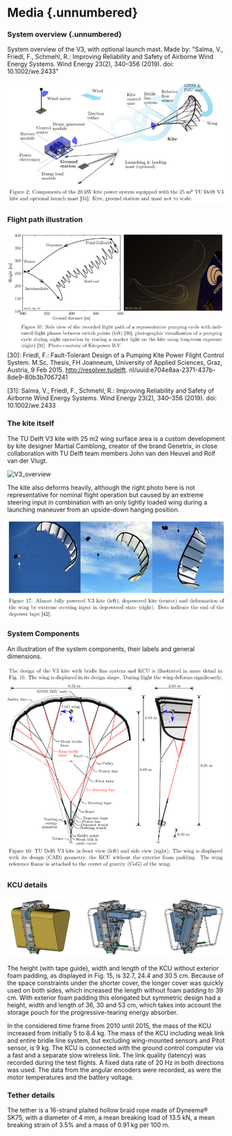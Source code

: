 # Media {.unnumbered}

### System overview {.unnumbered}
System overview of the V3, with optional launch mast. Made by: 
"Salma, V., Friedl, F., Schmehl, R.: Improving Reliability and Safety of Airborne Wind Energy
Systems. Wind Energy 23(2), 340–356 (2019). doi: 10.1002/we.2433"

![V3_overview](data/images/system_overview.png)

### Flight path illustration

![V3_overview](data/images/flight_path_overview.png)
[30]:  Friedl, F.: Fault-Tolerant Design of a Pumping Kite Power Flight Control System. M.Sc. Thesis,
FH Joanneum, University of Applied Sciences, Graz, Austria, 9 Feb 2015. http://resolver.tudelft.
nl/uuid:e704e8aa-2371-437b-8de9-80b3b7067241

[31]: Salma, V., Friedl, F., Schmehl, R.: Improving Reliability and Safety of Airborne Wind Energy
Systems. Wind Energy 23(2), 340–356 (2019). doi: 10.1002/we.2433


### The kite itself
The TU Delft V3 kite with 25 m2 wing surface area is a custom development by kite designer
Martial Camblong, creator of the brand Genetrix, in close collaboration with TU Delft team members John van den Heuvel and Rolf van der Vlugt.

![V3_overview](data/images/V3_launch_mast_flight.png)

The kite also deforms heavily, although the right photo here is not representative for nominal flight operation but caused by an extreme steering input in combination with an only lightly loaded wing during a launching maneuver from an upside-down hanging position.

![V3_overview](data/images/deforming_kite_power_depower_turn.png)


### System Components
An illustration of the system components, their labels and general dimensions.

![V3_overview](data/images/illustration_with_components.png)


### KCU details

![V3_overview](data/images/KCU_CAD.png)

The height (with tape guide), width and length of the KCU without exterior foam padding, as displayed in Fig. 15, is 32.7, 24.4 and 30.5 cm. Because of the space constraints under the shorter cover, the longer cover was quickly used on both sides, which increased the length without foam padding to 39 cm. With exterior foam padding this elongated but symmetric design had a height, width and length of 36, 30 and 53 cm, which takes into account the storage pouch for the progressive-tearing energy absorber.

In the considered time frame from 2010 until 2015, the mass of the KCU increased from initially 5 to 8.4 kg. The mass of the KCU including weak link and entire bridle line system, but excluding wing-mounted sensors and Pitot sensor, is 9 kg. The KCU is connected with
the ground control computer via a fast and a separate slow wireless link. The link quality (latency) was recorded during the test flights. A fixed data rate of 20 Hz in both directions was used. The data from the angular encoders were recorded, as were the motor temperatures and the battery voltage.

### Tether details

The tether is a 16-strand plaited hollow braid rope made of Dyneema® SK75, with a
diameter of 4 mm, a mean breaking load of 13.5 kN, a mean breaking strain of 3.5% and a mass
of 0.91 kg per 100 m.